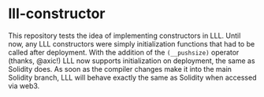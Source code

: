 # lll-constructor

This repository tests the idea of implementing constructors in LLL. Until now, any LLL constructors were simply initialization functions that had to be called after deployment. With the addition of the `(__pushsize)` operator (thanks, @axic!) LLL now supports initialization on deployment, the same as Solidity does. As soon as the compiler changes make it into the main Solidity branch, LLL will behave exactly the same as Solidity when accessed via web3.
